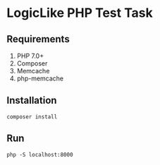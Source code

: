 # LogicLike PHP Test Task

## Requirements
1. PHP 7.0+
2. Composer
3. Memcache
4. php-memcache

## Installation
```
composer install
```

## Run
```
php -S localhost:8000
```